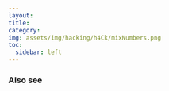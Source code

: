 ```yaml
---
layout:
title:
category:
img: assets/img/hacking/h4Ck/mixNumbers.png
toc:
  sidebar: left
---
```


### Also see
